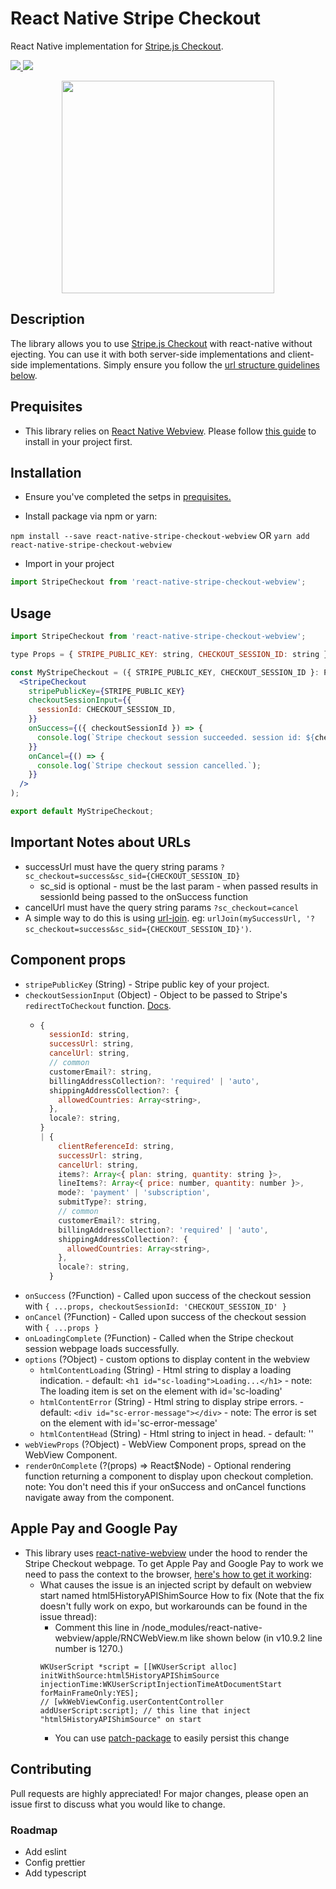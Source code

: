 # React Native Stripe Checkout
React Native implementation for [Stripe.js Checkout](https://stripe.com/payments/checkout).

<a href="https://npmjs.com/package/react-native-stripe-checkout-webview">
  <img src="https://img.shields.io/npm/v/react-native-stripe-checkout-webview.svg"></img>
  <img src="https://img.shields.io/npm/dt/react-native-stripe-checkout-webview.svg"></img>
</a>

<p align="center">
  <img src="https://i.imgur.com/auF95TW.png" width="340px"></img>
</p>


## Description
The library allows you to use [Stripe.js Checkout](https://stripe.com/payments/checkout) with react-native without ejecting. You can use it with both server-side implementations and client-side implementations. Simply ensure you follow the [url structure guidelines below](#important-notes-about-urls).


## Prequisites
- This library relies on [React Native Webview](https://www.npmjs.com/package/react-native-webview). Please follow [this guide](https://github.com/react-native-community/react-native-webview/blob/HEAD/docs/Getting-Started.md) to install in your project first.


## Installation

- Ensure you've completed the setps in [prequisites.](#prequisites)

- Install package via npm or yarn:

`npm install --save react-native-stripe-checkout-webview` OR `yarn add react-native-stripe-checkout-webview`

- Import in your project

```javascript
import StripeCheckout from 'react-native-stripe-checkout-webview';
```


## Usage
```jsx
import StripeCheckout from 'react-native-stripe-checkout-webview';

type Props = { STRIPE_PUBLIC_KEY: string, CHECKOUT_SESSION_ID: string };

const MyStripeCheckout = ({ STRIPE_PUBLIC_KEY, CHECKOUT_SESSION_ID }: Props) => (
  <StripeCheckout
    stripePublicKey={STRIPE_PUBLIC_KEY}
    checkoutSessionInput={{
      sessionId: CHECKOUT_SESSION_ID,
    }}
    onSuccess={({ checkoutSessionId }) => {
      console.log(`Stripe checkout session succeeded. session id: ${checkoutSessionId}.`);
    }}
    onCancel={() => {
      console.log(`Stripe checkout session cancelled.`);
    }}
  />
);

export default MyStripeCheckout;
```


## Important Notes about URLs

- successUrl must have the query string params `?sc_checkout=success&sc_sid={CHECKOUT_SESSION_ID}`
  - sc_sid is optional - must be the last param - when passed results in sessionId being passed to the onSuccess function
- cancelUrl must have the query string params `?sc_checkout=cancel`
- A simple way to do this is using [url-join](https://www.npmjs.com/package/url-join). eg: `urlJoin(mySuccessUrl, '?sc_checkout=success&sc_sid={CHECKOUT_SESSION_ID}')`.


## Component props

- `stripePublicKey` (String) - Stripe public key of your project.
- `checkoutSessionInput` (Object) - Object to be passed to Stripe's `redirectToCheckout` function. [Docs](https://stripe.com/docs/js/checkout/redirect_to_checkout).
  - ```js
    {
      sessionId: string,
      successUrl: string,
      cancelUrl: string,
      // common
      customerEmail?: string,
      billingAddressCollection?: 'required' | 'auto',
      shippingAddressCollection?: {
        allowedCountries: Array<string>,
      },
      locale?: string,
    }
    | {
        clientReferenceId: string,
        successUrl: string,
        cancelUrl: string,
        items?: Array<{ plan: string, quantity: string }>,
        lineItems?: Array<{ price: number, quantity: number }>,
        mode?: 'payment' | 'subscription',
        submitType?: string,
        // common
        customerEmail?: string,
        billingAddressCollection?: 'required' | 'auto',
        shippingAddressCollection?: {
          allowedCountries: Array<string>,
        },
        locale?: string,
      }
    ```
- `onSuccess` (?Function) - Called upon success of the checkout session with `{ ...props, checkoutSessionId: 'CHECKOUT_SESSION_ID' }`
- `onCancel` (?Function) - Called upon success of the checkout session with `{ ...props }`
- `onLoadingComplete` (?Function) - Called when the Stripe checkout session webpage loads successfully.
- `options` (?Object) - custom options to display content in the webview
  - `htmlContentLoading` (String) - Html string to display a loading indication. - default: `<h1 id="sc-loading">Loading...</h1>` - note: The loading item is set on the element with id='sc-loading'
  - `htmlContentError` (String) - Html string to display stripe errors. - default: `<div id="sc-error-message"></div>` - note: The error is set on the element with id='sc-error-message'
  - `htmlContentHead` (String) - Html string to inject in head. - default: ''
- `webViewProps` (?Object) - WebView Component props, spread on the WebView Component.
- `renderOnComplete` (?(props) => React$Node) - Optional rendering function returning a component to display upon checkout completion. note: You don't need this if your onSuccess and onCancel functions navigate away from the component.


## Apple Pay and Google Pay
- This library uses [react-native-webview](https://github.com/react-native-webview) under the hood to render the Stripe Checkout webpage. To get Apple Pay and Google Pay to work we need to pass the context to the browser, [here's how to get it working](https://github.com/react-native-webview/react-native-webview/issues/920#issuecomment-720305564):
  - What causes the issue is an injected script by default on webview start named html5HistoryAPIShimSource
How to fix (Note that the fix doesn't fully work on expo, but workarounds can be found in the issue thread):
    - Comment this line in /node_modules/react-native-webview/apple/RNCWebView.m like shown below (in v10.9.2 line number is 1270.)
    ```
    WKUserScript *script = [[WKUserScript alloc] initWithSource:html5HistoryAPIShimSource injectionTime:WKUserScriptInjectionTimeAtDocumentStart
    forMainFrameOnly:YES];
    // [wkWebViewConfig.userContentController addUserScript:script]; // this line that inject "html5HistoryAPIShimSource" on start
    ```
    - You can use [patch-package](https://www.npmjs.com/package/patch-package) to easily persist this change

## Contributing
Pull requests are highly appreciated! For major changes, please open an issue first to discuss what you would like to change.

### Roadmap
- Add eslint
- Config prettier
- Add typescript

